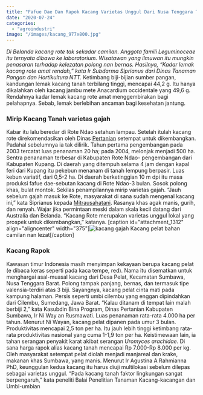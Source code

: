 ```yaml
---
title: "Fafue Dae Dan Rapok Kacang Varietas Unggul Dari Nusa Tenggara Timur"
date: "2020-07-24"
categories: 
  - "agroindustri"
image: "/images/kacang_977x800.jpg"
---
```


_Di Belanda kacang rote tak sekadar camilan. Anggota famili Leguminoceae itu ternyata dibawa ke laboratorium. Wisatawan yang ilmuwan itu mungkin penasaran terhadap kelezatan polong nan bernas. Hasilnya, “Kadar lemak kacang rote amat rendah,” kata Ir Subdarma Siprianus dari Dinas Tanaman Pangan dan Hortikultura NTT._ Ketimbang biji-bijian sumber pangan, kandungan lemak kacang tanah terbilang tinggi, mencapai 44,2 g. Itu hanya dikalahkan oleh kacang jambu mete Anacardium occidentale yang 49,6 g. Rendahnya kadar lemak kacang rote amat menggembirakan bagi pelahapnya. Sebab, lemak berlebihan ancaman bagi kesehatan jantung.

### Mirip Kacang Tanah varietas gajah

Kabar itu lalu beredar di Rote Ndao setahun lampau. Setelah itulah kacang rote direkomendasikan oleh Dinas [Pertanian](http://localhost/mitra/pertanian "Pertanian") setempat untuk dikembangkan. Padahal sebelumnya ia tak dilirik. Tahun pertama pengembangan pada 2003 tercatat luas penanaman 20 ha; pada 2004, melonjak menjadi 500 ha. Sentra penanaman terbesar di Kabupaten Rote Ndao- pengembangan dari Kabupaten Kupang. Di daerah yang ditempuh selama 4 jam dengan kapal feri dari Kupang itu pekebun menanam di tanah lempung berpasir. Luas kebun variatif, dari 0,5-2 ha. Di daerah berketinggian 10 m dpi itu masa produksi fafue dae-sebutan kacang di Rote Ndao-3 bulan. Sosok polong khas, bulat montok. Sekilas penampilannya mirip varietas gajah. “Jauh sebelum gajah masuk ke Rote, masyarakat di sana sudah mengenal kacang ini,” kata Siprianus kepada [Mitrausahatani](http://localhost/mitra). Rasanya khas agak manis, gurih, dan renyah. Wajar jika permintaan meski dalam skala kecil datang dari Australia dan Belanda. “Kacang Rote merupakan varietas unggul lokal yang prospek untuk dikembangkan,” katanya. \[caption id="attachment\_1312" align="aligncenter" width="375"\]![kacang gajah](/images/kacang_813x800-370x250.jpg) Kacang pelat bahan camilan nan lezat\[/caption\]

### Kacang Rapok

Kawasan timur Indonesia masih menyimpan kekayaan berupa kacang pelat (e dibaca keras seperti pada kaca tempe, red). Nama itu disematkan untuk menghargai asal-muasal kacang dari Desa Pelat, Kecamatan Sumbawa, Nusa Tenggara Barat. Polong tampak panjang, bernas, dan termasuk tipe valensia-terdiri atas 3 biji. Sayangnya, kacang pelat cinta mati pada kampung halaman. Persis seperti umbi cilembu yang enggan dipindahkan dari Cilembu, Sumedang, Jawa Barat. “Kalau ditanam di tempat lain malah berbiji 2,” kata Kasubdin Bina Program, Dinas Pertanian Kabupaten Sumbawa, Ir Ni Way an Rusmawati. Luas penanaman rata-rata 4.000 ha per tahun. Menurut Ni Wayan, kacang pelat dipanen pada umur 3 bulan. Produktivitas mencapai 2,5 ton per ha. Itu jauh lebih tinggi ketimbang rata-rata produktivitas nasional yang cuma 1-1,9 ton per ha. Keistimewaan lain, ia tahan serangan penyakit karat akibat serangan _Uromyces arachidae_. Di sana harga rapok alias kacang tanah mencapai Rp 7.000-Rp 8.000 per kg. Oleh masyarakat setempat pelat diolah menjadi manjareal dan krake, makanan khas Sumbawa, yang manis. Menurut Ir Agustina A Rahmianna PhD, keunggulan kedua kacang itu harus diuji multilokasi sebelum dilepas sebagai varietas unggul. “Pada kacang tanah faktor lingkungan sangat berpengaruh,” kata peneliti Balai Penelitian Tanaman Kacang-kacangan dan Umbi-umbian
